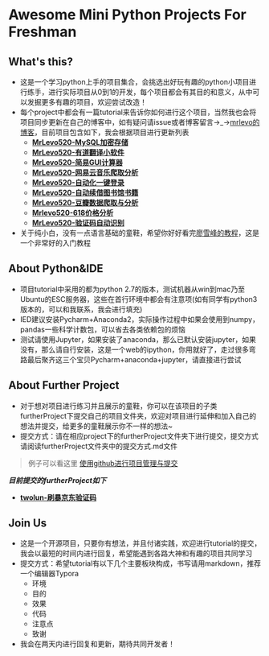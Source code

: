 # Awesome Mini Python Projects For Freshman

## What's this?

- 这是一个学习python上手的项目集合，会挑选出好玩有趣的python小项目进行练手，进行实际项目从0到1的开发，每个项目都会有其目的和意义，从中可以发掘更多有趣的项目，欢迎尝试改造！
- 每个project中都会有一篇tutorial来告诉你如何进行这个项目，当然我也会将项目同步更新在自己的博客中，如有疑问请issue或者博客留言→_→[mrlevo的博客](http://blog.csdn.net/mrlevo520/article)，目前项目包含如下，我会根据项目进行更新列表
  - [**MrLevo520-MySQL加密存储**](https://github.com/MrLevo520/Mini-Python-Project/tree/master/MrLevo520-MySQL%E5%8A%A0%E5%AF%86%E5%AD%98%E5%82%A8) 
  - [**MrLevo520-有道翻译小软件**](https://github.com/MrLevo520/Mini-Python-Project/tree/master/MrLevo520-%E6%9C%89%E9%81%93%E7%BF%BB%E8%AF%91%E5%B0%8F%E8%BD%AF%E4%BB%B6)
  - [**MrLevo520-简易GUI计算器**](https://github.com/MrLevo520/Mini-Python-Project/tree/master/MrLevo520-%E7%AE%80%E6%98%93GUI%E8%AE%A1%E7%AE%97%E5%99%A8)
  - [**MrLevo520-网易云音乐爬取分析**](https://github.com/MrLevo520/Mini-Python-Project/tree/master/MrLevo520-%E7%BD%91%E6%98%93%E4%BA%91%E9%9F%B3%E4%B9%90%E7%88%AC%E5%8F%96%E5%88%86%E6%9E%90)
  - [**MrLevo520-自动化一键登录**](https://github.com/MrLevo520/Mini-Python-Project/tree/master/MrLevo520-%E8%87%AA%E5%8A%A8%E5%8C%96%E4%B8%80%E9%94%AE%E7%99%BB%E5%BD%95)
  - [**MrLevo520-自动续借图书馆书籍**](https://github.com/MrLevo520/Mini-Python-Project/tree/master/MrLevo520-%E8%87%AA%E5%8A%A8%E7%BB%AD%E5%80%9F%E5%9B%BE%E4%B9%A6%E9%A6%86%E4%B9%A6%E7%B1%8D)
  - [**MrLevo520-豆瓣数据爬取与分析**](https://github.com/MrLevo520/Mini-Python-Project/tree/master/MrLevo520-%E8%B1%86%E7%93%A3%E6%95%B0%E6%8D%AE%E7%88%AC%E5%8F%96%E4%B8%8E%E5%88%86%E6%9E%90)
  - [**Mrlevo520-618价格分析**](https://github.com/MrLevo520/Mini-Python-Project/tree/master/Mrlevo520-618%E4%BB%B7%E6%A0%BC%E5%88%86%E6%9E%90)
  - [**MrLevo520-验证码自动识别**](https://github.com/MrLevo520/Mini-Python-Project/tree/master/MrLevo520-%E9%AA%8C%E8%AF%81%E7%A0%81%E8%87%AA%E5%8A%A8%E8%AF%86%E5%88%AB)
- 关于纯小白，没有一点语言基础的童鞋，希望你好好看完[廖雪峰的教程](https://www.liaoxuefeng.com/wiki/001374738125095c955c1e6d8bb493182103fac9270762a000)，这是一个非常好的入门教程




## About Python&IDE

- 项目tutorial中采用的都为python 2.7的版本，测试机器从win到mac乃至Ubuntu的ESC服务器，这些在首行环境中都会有注意项(如有同学有python3版本的，可以和我联系，我会进行填充)
- IED建议安装Pycharm+Anaconda2，实际操作过程中如果会使用到numpy，pandas一些科学计数包，可以省去各类依赖包的烦恼
- 测试请使用Jupyter，如果安装了anaconda，那么已默认安装jupyter，如果没有，那么请自行安装，这是一个web的ipython，你用就好了，走过很多弯路最后聚齐这三个宝贝Pycharm+anaconda+jupyter，请直接进行尝试




## About Further Project

- 对于想对项目进行练习并且展示的童鞋，你可以在该项目的子类furtherProject下提交自己的项目文件夹，欢迎对项目进行延伸和加入自己的想法并提交，给更多的童鞋展示你不一样的想法~
- 提交方式：请在相应project下的furtherProject文件夹下进行提交，提交方式请阅读furtherProject文件夹中的提交方式.md文件

> 例子可以看这里 [使用github进行项目管理与提交](https://github.com/MrLevo520/Mini-Python-Project/blob/master/MrLevo520-%E4%BD%BF%E7%94%A8Git%E5%AF%B9%E8%87%AA%E5%B7%B1%E9%A1%B9%E7%9B%AE%E8%BF%9B%E8%A1%8C%E7%AE%A1%E7%90%86/Tutorial_%E4%BD%BF%E7%94%A8Git%E5%AF%B9%E8%87%AA%E5%B7%B1%E9%A1%B9%E7%9B%AE%E8%BF%9B%E8%A1%8C%E7%AE%A1%E7%90%86.md)

***目前提交的furtherProject如下***

- [**twolun-刷暴京东验证码**](https://github.com/MrLevo520/Mini-Python-Project/tree/master/MrLevo520-%E9%AA%8C%E8%AF%81%E7%A0%81%E8%87%AA%E5%8A%A8%E8%AF%86%E5%88%AB/furtherProject/twolun-%E5%88%B7%E6%9A%B4%E4%BA%AC%E4%B8%9C%E9%AA%8C%E8%AF%81%E7%A0%81)




## Join Us

- 这是一个开源项目，只要你有想法，并且付诸实践，欢迎进行tutorial的提交，我会以最短的时间内进行回复，希望能遇到各路大神和有趣的项目共同学习
- 提交方式：希望tutorial有以下几个主要板块构成，书写请用markdown，推荐一个编辑器Typora
  - 环境
  - 目的
  - 效果
  - 代码
  - 注意点
  - 致谢
- 我会在两天内进行回复和更新，期待共同开发者！
